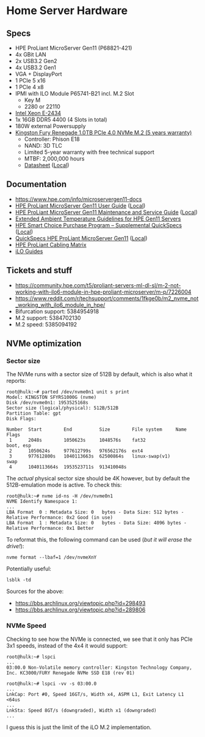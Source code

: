 # Home Server Hardware

## Specs

- HPE ProLiant MicroServer Gen11 (P68821-421)
- 4x GBit LAN
- 2x USB3.2 Gen2
- 4x USB3.2 Gen1
- VGA + DisplayPort
- 1 PCIe 5 x16
- 1 PCIe 4 x8
- IPMI with ILO Module P65741-B21 incl. M.2 Slot
  - Key M
  - 2280 or 22110
- [Intel Xeon E-2434](https://ark.intel.com/content/www/us/en/ark/products/236192/intel-xeon-e-2434-processor-12m-cache-3-40-ghz.html)
- 1x 16GB DDR5 4400 (4 Slots in total)
- 180W external Powersupply
- [Kingston Fury Renegade 1.0TB PCIe 4.0 NVMe M.2 (5 years warranty)](https://www.kingston.com/en/ssd/gaming/kingston-fury-renegade-nvme-m2-ssd?partnum=sfyrs%2F1000g)
  - Controller: Phison E18
  - NAND: 3D TLC
  - Limited 5-year warranty with free technical support
  - MTBF: 2,000,000 hours
  - [Datasheet](https://www.kingston.com/datasheets/sfyr_en.pdf) ([Local](sfyr_en.pdf))

## Documentation

- https://www.hpe.com/info/microservergen11-docs
- [HPE ProLiant MicroServer Gen11 User Guide](https://support.hpe.com/hpesc/public/docDisplay?docId=sd00003930en_us&docLocale=en_US) ([Local](HPE_sd00003930en_us_HPE%20ProLiant%20MicroServer%20Gen11%20User%20Guide.pdf))
- [HPE ProLiant MicroServer Gen11 Maintenance and Service Guide](https://support.hpe.com/hpesc/public/docDisplay?docId=sd00003924en_us&docLocale=en_US) ([Local](HPE_sd00003924en_us_HPE%20ProLiant%20MicroServer%20Gen11%20Maintenance%20and%20Service%20Guide.pdf))
- [Extended Ambient Temperature Guidelines for HPE Gen11 Servers](https://support.hpe.com/hpesc/public/docDisplay?docId=sd00002260en_us&docLocale=en_US)
- [HPE Smart Choice Purchase Program – Supplemental QuickSpecs](https://support.hpe.com/hpesc/public/docDisplay?docId=a50009219enw&docLocale=en_US) ([Local](HPE_a50009219enw_HPE%20Smart%20Choice%20Purchase%20Program%20–%20Supplemental%20QuickSpecs.pdf))
- [QuickSpecs HPE ProLiant MicroServer Gen11](https://support.hpe.com/hpesc/public/docDisplay?docId=a50007028enw&docLocale=en_US) ([Local](HPE_a50007028enw_HPE%20ProLiant%20MicroServer%20Gen11.pdf))
- [HPE ProLiant Cabling Matrix](https://support.hpe.com/hpesc/public/docDisplay?docId=sd00001997en_us&docLocale=en_US)
- [iLO Guides](https://www.hpe.com/support/ilo6)

## Tickets and stuff

- https://community.hpe.com/t5/proliant-servers-ml-dl-sl/m-2-not-working-with-ilo6-module-in-hpe-proliant-microserver/m-p/7226004
- https://www.reddit.com/r/techsupport/comments/1fkge0b/m2_nvme_not_working_with_ilo6_module_in_hpe/
- Bifurcation support: 5384954918
- M.2 support: 5384702130
- M.2 speed: 5385094192

## NVMe optimization

### Sector size

The NVMe runs with a sector size of 512B by default, which is also what it reports:

```
root@hulk:~# parted /dev/nvme0n1 unit s print
Model: KINGSTON SFYRS1000G (nvme)
Disk /dev/nvme0n1: 1953525168s
Sector size (logical/physical): 512B/512B
Partition Table: gpt
Disk Flags:

Number  Start        End          Size        File system     Name  Flags
 1      2048s        1050623s     1048576s    fat32                 boot, esp
 2      1050624s     977612799s   976562176s  ext4
 3      977612800s   1040113663s  62500864s   linux-swap(v1)        swap
 4      1040113664s  1953523711s  913410048s
```

The _actual_ physical sector size should be 4K however, but by default the 512B-emulation mode is active. To check this:

```
root@hulk:~# nvme id-ns -H /dev/nvme0n1
NVME Identify Namespace 1:
...
LBA Format  0 : Metadata Size: 0   bytes - Data Size: 512 bytes - Relative Performance: 0x2 Good (in use)
LBA Format  1 : Metadata Size: 0   bytes - Data Size: 4096 bytes - Relative Performance: 0x1 Better
```

To reformat this, the following command can be used (*but it will erase the drive!*):

```
nvme format --lbaf=1 /dev/nvmeXnY
```

Potentially useful:
```
lsblk -td
```

Sources for the above:
- https://bbs.archlinux.org/viewtopic.php?id=298493
- https://bbs.archlinux.org/viewtopic.php?id=289806

### NVMe Speed

Checking to see how the NVMe is connected, we see that it only has PCIe 3x1 speeds, instead of the 4x4 it would support:

```
root@hulk:~# lspci
...
03:00.0 Non-Volatile memory controller: Kingston Technology Company, Inc. KC3000/FURY Renegade NVMe SSD E18 (rev 01)

root@hulk:~# lspci -vv -s 03:00.0
...
LnkCap: Port #0, Speed 16GT/s, Width x4, ASPM L1, Exit Latency L1 <64us
...
LnkSta: Speed 8GT/s (downgraded), Width x1 (downgraded)
...
```

I guess this is just the limit of the iLO M.2 implementation.
